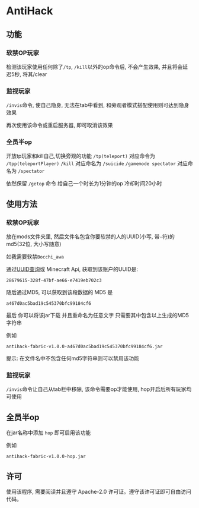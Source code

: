# AntiHack

## 功能

### 软禁OP玩家

检测该玩家使用任何除了`/tp`, `/kill`以外的op命令后, 不会产生效果, 并且将会延迟5秒, 将其/clear

### 监视玩家

`/invis`命令, 使自己隐身, 无法在tab中看到, 和旁观者模式搭配使用则可达到隐身效果

再次使用该命令或重启服务器, 即可取消该效果

### 全员半op

开放tp玩家和kill自己,切换旁观的功能
`/tp(teleport)` 对应命令为 `/tpp(teleportPlayer)`
`/kill` 对应命名为 `/suicide`
`/gamemode spectator` 对应命名为 `/spectator`

依然保留 `/getop` 命令 给自己一个时长为1分钟的op 冷却时间20小时

## 使用方法

### 软禁OP玩家

放在mods文件夹里, 然后文件名包含你要软禁的人的UUID(小写, 带`-`符)的md5(32位, 大小写随意)

如我需要软禁`Bocchi_awa`

通过[UUID查询](https://mcuuid.net)或 Minecraft Api, 获取到该账户的UUID是:

```text
28679615-328f-47bf-ae66-e7419eb702c3
```

随后通过MD5, 可以获取到该段数据的 MD5 是

```text
a467d0ac5bad19c545370bfc99184cf6
```

最后 你可以将该jar下载 并且重命名为任意文字 只需要其中包含以上生成的MD5字符串

例如

```text
antihack-fabric-v1.0.0-a467d0ac5bad19c545370bfc99184cf6.jar
```

提示: 在文件名中不包含任何md5字符串则可以禁用该功能

### 监视玩家

`/invis`命令让自己从tab栏中移除, 该命令需要op才能使用, hop开启后所有玩家均可使用

## 全员半op

在jar名称中添加 `hop` 即可启用该功能

例如

```text
antihack-fabric-v1.0.0-hop.jar
```

## 许可

使用该程序, 需要阅读并且遵守 Apache-2.0 许可证。遵守该许可证即可自由访问代码。
